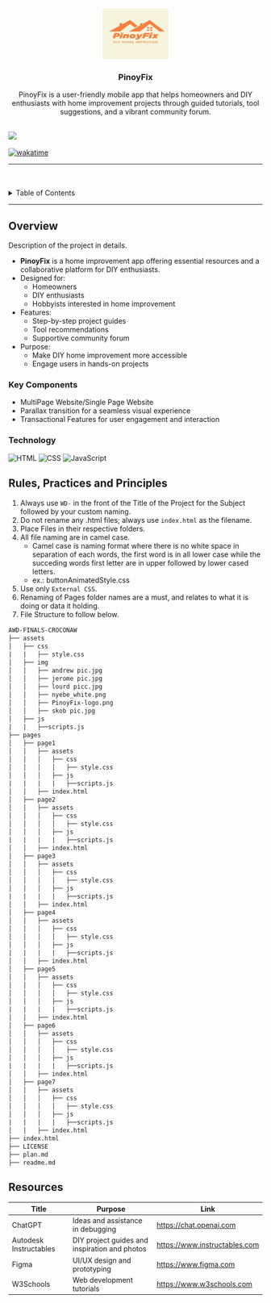 <a name="readme-top">

<br/>

<br />
<div align="center">
  <a href="https://github.com/FEU-TECH-Advance-Web-Design-Ramirez/AWD-FINALS-CROCONAW">
  <!-- TODO: If you want to add logo or banner you can add it here -->
    <img src="./assets/img/PinoyFix.jpg" alt="PinoyFix" width="130" height="100">
  </a>
<!-- TODO: Change Title to the name of the title of your Project -->
  <h3 align="center">PinoyFix</h3>
</div>
<!-- TODO: Make a short description -->
<div align="center">
PinoyFix is a user-friendly mobile app that helps homeowners and DIY enthusiasts with home improvement projects through guided tutorials, tool suggestions, and a vibrant community forum.
</div>

<br />

<!-- TODO: Change the zyx-0314 into your github username  -->
<!-- TODO: Change the WD-Template-Project into the same name of your folder -->
![](https://visit-counter.vercel.app/counter.png?page=Toomuchdope/AWD-Template-Project)

[![wakatime](https://wakatime.com/badge/user/3ada2a98-2f9d-4f58-a659-147297308f4c/project/c0c31789-07e4-4615-ae3f-086a5ef34c2b.svg)](https://wakatime.com/badge/user/3ada2a98-2f9d-4f58-a659-147297308f4c/project/c0c31789-07e4-4615-ae3f-086a5ef34c2b)

---

<br />
<br />

<!-- TODO: If you want to add more layers for your readme -->
<details>
  <summary>Table of Contents</summary>
  <ol>
    <li>
      <a href="#overview">Overview</a>
      <ol>
        <li>
          <a href="#key-components">Key Components</a>
        </li>
        <li>
          <a href="#technology">Technology</a>
        </li>
      </ol>
    </li>
    <li>
      <a href="#rule,-practices-and-principles">Rules, Practices and Principles</a>
    </li>
    <li>
      <a href="#resources">Resources</a>
    </li>
  </ol>
</details>

---

## Overview

<!-- TODO: To be changed -->
<!-- The following are just sample -->
Description of the project in details.


- **PinoyFix** is a home improvement app offering essential resources and a collaborative platform for DIY enthusiasts.
- Designed for:
  - Homeowners
  - DIY enthusiasts
  - Hobbyists interested in home improvement
- Features:
  - Step-by-step project guides
  - Tool recommendations
  - Supportive community forum
- Purpose:
  - Make DIY home improvement more accessible
  - Engage users in hands-on projects

### Key Components
<!-- TODO: List of Key Components -->
<!-- The following are just sample -->
- MultiPage Website/Single Page Website
- Parallax transition for a seamless visual experience
- Transactional Features for user engagement and interaction

### Technology
<!-- TODO: List of Technology Used -->
![HTML](https://img.shields.io/badge/HTML-E34F26?style=for-the-badge&logo=html5&logoColor=white)
![CSS](https://img.shields.io/badge/CSS-1572B6?style=for-the-badge&logo=css3&logoColor=white)
![JavaScript](https://img.shields.io/badge/JavaScript-F7DF1E?style=for-the-badge&logo=javascript&logoColor=white)

## Rules, Practices and Principles
1. Always use `WD-` in the front of the Title of the Project for the Subject followed by your custom naming.
2. Do not rename any .html files; always use `index.html` as the filename.
3. Place Files in their respective folders.
4. All file naming are in camel case.
   - Camel case is naming format where there is no white space in separation of each words, the first word is in all lower case while the succeding words first letter are in upper followed by lower cased letters.
   - ex.: buttonAnimatedStyle.css
5. Use only `External CSS`.
6. Renaming of Pages folder names are a must, and relates to what it is doing or data it holding.
7. File Structure to follow below.

```
AWD-FINALS-CROCONAW
├── assets
│   ├── css
|   |   ├── style.css
│   ├── img
│   │   ├── andrew pic.jpg
│   │   ├── jerome pic.jpg
│   │   ├── lourd picc.jpg
│   │   ├── nyebe_white.png
│   │   ├── PinoyFix-logo.png
│   │   ├── skob pic.jpg
│   ├── js
|   |   ├──scripts.js
├── pages
│   ├── page1
│   │   ├── assets
│   │   │   ├── css
│   │   │   │   ├── style.css
│   │   │   ├── js
|   |   |   |   ├──scripts.js
│   │   ├── index.html
│   ├── page2
│   │   ├── assets
│   │   │   ├── css
│   │   │   │   ├── style.css
│   │   │   ├── js
|   |   |   |   ├──scripts.js
│   │   ├── index.html
│   ├── page3
│   │   ├── assets
│   │   │   ├── css
│   │   │   │   ├── style.css
│   │   │   ├── js
|   |   |   |   ├──scripts.js
│   │   ├── index.html
│   ├── page4
│   │   ├── assets
│   │   │   ├── css
│   │   │   │   ├── style.css
│   │   │   ├── js
|   |   |   |   ├──scripts.js
│   │   ├── index.html
│   ├── page5
│   │   ├── assets
│   │   │   ├── css
│   │   │   │   ├── style.css
│   │   │   ├── js
|   |   |   |   ├──scripts.js
│   │   ├── index.html
│   ├── page6
│   │   ├── assets
│   │   │   ├── css
│   │   │   │   ├── style.css
│   │   │   ├── js
|   |   |   |   ├──scripts.js
│   │   ├── index.html
│   ├── page7
│   │   ├── assets
│   │   │   ├── css
│   │   │   │   ├── style.css
│   │   │   ├── js
|   |   |   |   ├──scripts.js
│   │   ├── index.html
├── index.html
├── LICENSE
├── plan.md
├── readme.md

```

## Resources

<!-- TODO: Add References -->
| Title | Purpose | Link |
|-|-|-|
| ChatGPT | Ideas and assistance in debugging | https://chat.openai.com |
| Autodesk Instructables | DIY project guides and inspiration and photos | https://www.instructables.com |
| Figma | UI/UX design and prototyping | https://www.figma.com |
| W3Schools | Web development tutorials | https://www.w3schools.com |